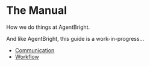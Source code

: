 The Manual
==========

How we do things at AgentBright.

And like AgentBright, this guide is a work-in-progress...

* [Communication](/communication)
* [Workflow](/workflow)
